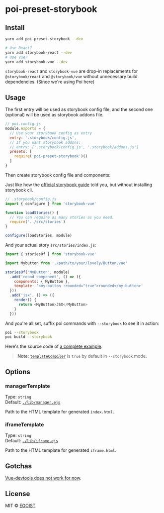 # poi-preset-storybook

## Install

```bash
yarn add poi-preset-storybook --dev

# Use React?
yarn add storybook-react --dev
# Use Vue? 
yarn add storybook-vue --dev
```

`storybook-react` and `storybook-vue` are drop-in replacements for `@storybook/react` and `@storybook/vue` without unnecessary build dependencies. (Since we're using Poi here)

## Usage

The first entry will be used as storybook config file, and the second one (optional) will be used as storybook addons file.

```js
// poi.config.js
module.exports = {
  // Use your storybook config as entry
  entry: '.storybook/config.js',
  // If you want storybook addons:
  // entry: ['.storybook/config.js', '.storybook/addons.js']
  presets: [
    require('poi-preset-storybook')()
  ]
}
```

Then create storybook config file and components:

Just like how the [official storybook guide](https://storybook.js.org/basics/guide-vue/) told you, but without installing storybook cli.

```js
// .storybook/config.js
import { configure } from 'storybook-vue'

function loadStories() {
  // You can require as many stories as you need.
  require('../src/stories')
}

configure(loadStories, module)
```

And your actual story `src/stories/index.js`:

```js
import { storiesOf } from 'storybook-vue'

import Mybutton from './path/to/your/lovely/Button.vue'

storiesOf('MyButton', module)
  .add('round component', () => ({
    components: { MyButton },
    template: '<my-button :rounded="true">rounded</my-button>'
  }))
  .add('jsx', () => ({
    render() {
      return <MyButton>JSX</MyButton>
    }
  }))
```


And you're all set, suffix poi commands with `--storybook` to see it in action:

```bash
poi --storybook
poi build --storybook
```

Here's the source code of [a complete example](https://github.com/poi-examples/storybook-vue-example).

> **Note**: [`templateCompiler`](https://poi.js.org/#/options?id=templatecompiler) is `true` by default in `--storybook` mode.

## Options

### managerTemplate

Type: `string`<br>
Default: [`./lib/manager.ejs`](./lib/manager.ejs)

Path to the HTML template for generated `index.html`.

### iframeTemplate

Type: `string`<br>
Default: [`./lib/iframe.ejs`](./lib/iframe.ejs)

Path to the HTML template for generated `iframe.html`.

## Gotchas

[Vue-devtools does not work for now](https://github.com/storybooks/storybook/issues/1708).

## License

MIT &copy; [EGOIST](https://github.com/egoist)

